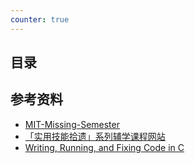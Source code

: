 ```yaml
---
counter: true
---
```

 

## 目录

<!-- - [0_linux-shell](0_linux-shell.md)
- [1_shell-script-and-basic-tools](1_shell-script-and-basic-tools.md)
- [2_learn-to-use-Vim-editor](2_learn-to-use-Vim-editor.md)
- [3_Git](3_Git.md)
- [4_base-of-web](4_base-of-web.md)
- [5_Emmet](5_Emmet.md) -->

## 参考资料

- [MIT-Missing-Semester](https://missing.csail.mit.edu/)
- [「实用技能拾遗」系列辅学课程网站](https://slides.tonycrane.cc/PracticalSkillsTutorial/)
- [Writing, Running, and Fixing Code in C](https://www.coursera.org/learn/writing-running-fixing-code)
